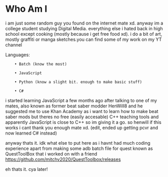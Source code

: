 # Who Am I

i am just some random guy you found on the internet mate xd. anyway im a college student studying Digital Media. everything else i hated back in high school except cooking (mostly because i get free food xd). i do a bit of art, mostly graffiti or manga sketches.you can find some of my work on my YT channel

Languages:

        • Batch (know the most)

        • JavaScript
        
        • Python (know a slight bit. enough to make basic stuff)
        
        • C#
       
       
i started learning JavaScript a few months ago after talking to one of my mates, also known as former beat saber modder HenWill8 and he suggested me to use Khan Academy as i want to learn how to make beat saber mods but theres no free (easily accesable) C++ teaching tools and apparently JavaScript is close to C++ so im giving it a go. so henwill if this works i cant thank you enough mate xd.
(edit, ended up getting pcvr and now learned C# instead)

anyway thats it. idk what else to put here as i havnt had much coding experience apart from making some adb batch file for quest known as QuestToolBox that i worked on with a friend
https://github.com/mitchv2020/QuestToolbox/releases

eh thats it. cya later!
